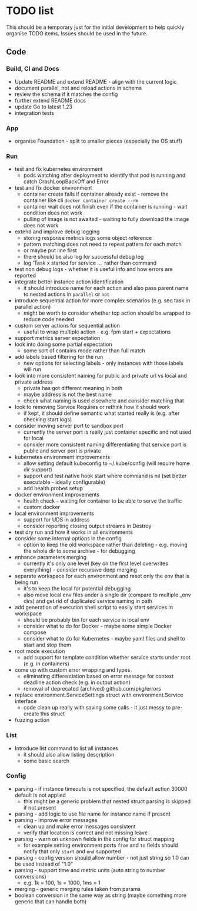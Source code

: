 # TODO list

This should be a temporary just for the initial development to help quickly organise TODO items. Issues should be used
in the future.

## Code

### Build, CI and Docs

- Update README and extend README - align with the current logic
- document parallel, not and reload actions in schema
- review the schema if it matches the config
- further extend README docs
- update Go to latest 1.23
- integration tests

### App

- organise Foundation - split to smaller pieces (especially the OS stuff)

### Run

- test and fix kubernetes environment
  - pods watching after deployment to identify that pod is running and catch CrashLoopBackOff and Error
- test and fix docker environment
  - container create fails if container already exist - remove the container like cli `docker container create --rm`
  - container wait does not finish even if the container is running - wait condition does not work
  - pulling of image is not awaited - waiting to fully download the image does not work
- extend and improve debug logging
  - storing response metrics logs some object reference
  - pattern matching does not need to repeat pattern for each match
  - or maybe put line first
  - there should be also log for successful debug log
  - log 'Task x started for service ...' rather than command
- test non debug logs - whether it is useful info and how errors are reported
- integrate better instance action identification
  - it should introduce name for each action and also pass parent name to nested actions in `parallel` or `not`
- introduce sequential action for more complex scenarios (e.g. seq task in parallel action)
  - might be worth to consider whether top action should be wrapped to reduce code needed
- custom server actions for sequential action
  - useful to wrap multiple action - e.g. fpm start + expectations
- support metrics server expectation
- look into doing some partial expectation
  - some sort of contains mode rather than full match
- add labels based filtering for the run
  - new options for selecting labels - only instances with those labels will run
- look into more consistent naming for public and private url vs local and private address
  - private has got different meaning in both
  - maybe address is not the best name
  - check what naming is used elsewhere and consider matching that
- look to removing Service Requires or rethink how it should work
  - if kept, it should define semantic what started really is (e.g. after checking start logs)
- consider moving server port to sandbox port
  - currently the server port is really just container specific and not used for local
  - consider more consistent naming differentiating that service port is public and server port is private
- kubernetes environment improvements
  - allow setting default kubeconfig to ~/.kube/config (will require home dir support)
  - support and test native hook start where command is nil (set better executable - ideally configurable)
  - add health probes setup
- docker environment improvements
  - health check - waiting for container to be able to serve the traffic
  - custom docker
- local environment improvements
  - support for UDS in address
  - consider reporting closing output streams in Destroy
- test dry run and how it works in all environments
- consider some internal options in the config
  - option to keep the old workspace rather than deleting - e.g. moving the whole dir to some archive - for debugging
- enhance parameters merging
  - currently it's only one level (key on the first level overwrites everything) - consider recursive deep merging
- separate workspace for each environment and reset only the env that is being run
  - it's to keep the local for potential debugging
  - also move local env files under a single dir (compare to multiple _env dirs) and get rid of duplicated service naming in path
- add generation of execution shell script to easily start services in workspace
  - should be probably bin for each service in local env
  - consider what to do for Docker - maybe some simple Docker compose
  - consider what to do for Kubernetes - maybe yaml files and shell to start and stop them
- root mode execution
  - add support for template condition whether service starts under root (e.g. in containers)
- come up with custom error wrapping and types
  - eliminating differentiation based on error message for context deadline action check (e.g. in output action)
  - removal of deprecated (archived) github.com/pkg/errors
- replace environment.ServiceSettings struct with environment.Service interface
  - code clean up really with saving some calls - it just messy to pre-create this struct
- fuzzing action

### List

- Introduce list command to list all instances
  - it should also allow listing description
  - some basic search

### Config

- parsing - if instance timeouts is not specified, the default action 30000 default is not applied
  - this might be a generic problem that nested struct parsing is skipped if not present
- parsing - add logic to use file name for instance name if present
- parsing - improve error messages
  - clean up and make error messages consistent
  - verify that location is correct and not missing leave
- parsing - warn on unknown fields in the config for struct mapping
  - for example setting environment ports `from` and `to` fields should notify that only `start` and `end` supported
- parsing - config version should allow number - not just string so 1.0 can be used instead of "1.0"
- parsing - support time and metric units (auto string to number conversions)
  - e.g. 1k = 100, 1s = 1000, 1ms = 1
- merging - generic merging rules taken from params
- boolean conversion in the same way as string (maybe something more generic that can handle both)
